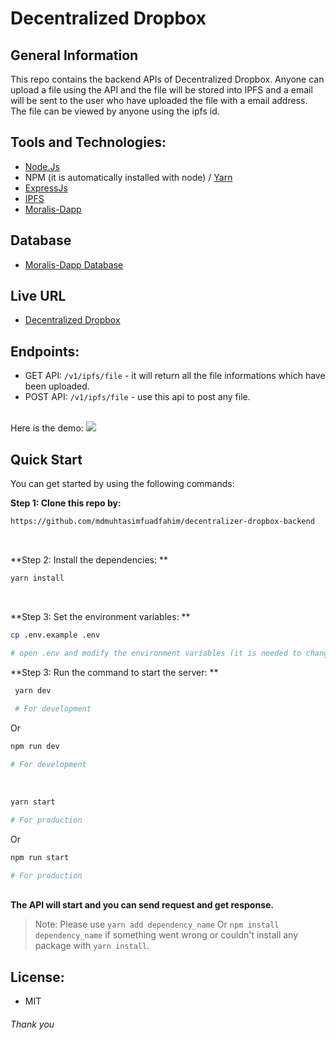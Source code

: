 # Decentralized Dropbox

## General Information

This repo contains the backend APIs of Decentralized Dropbox. Anyone can upload a file using the API and the file will be stored into IPFS and a email will be sent to the user who have uploaded the file with a email address. The file can be viewed by anyone using the ipfs id.

## Tools and Technologies:
  * <a href="https://nodejs.org/en/">Node.Js</a>
  * NPM (it is automatically installed with node) / <a href="https://yarnpkg.com/">Yarn</a>
  * <a href="https://expressjs.com/">ExpressJs</a>
  * <a href="https://ipfs.tech/">IPFS</a>
  * <a href="https://moralis.io/">Moralis-Dapp</a>

## Database
  * <a href="https://v1docs.moralis.io/moralis-dapp/database">Moralis-Dapp Database</a>
  
## Live URL
  * <a href="https://decentralized-dropbox-backend.herokuapp.com">Decentralized Dropbox</a>
  
## Endpoints:
  * GET API: ```/v1/ipfs/file``` - it will return all the file informations which have been uploaded.
  * POST API: ```/v1/ipfs/file``` - use this api to post any file.
  </br>
  Here is the demo:
  <img src="https://user-images.githubusercontent.com/69357704/185756948-a572f56f-a844-46ba-9efa-21dec192b44c.png">

## Quick Start </br>
You can get started by using the following commands:</br>

**Step 1: Clone this repo by:** </br>
```bash
https://github.com/mdmuhtasimfuadfahim/decentralizer-dropbox-backend
```
</br>

**Step 2: Install the dependencies: **</br>
  ```bash
  yarn install
  ``` 
  </br>
  
**Step 3: Set the environment variables: **</br>

```bash
cp .env.example .env

# open .env and modify the environment variables (it is needed to change the SMTP and Moralis ENVs)
```

**Step 3: Run the command to start the server: **</br>
```bash
 yarn dev
  
 # For development
```

Or

```bash
npm run dev

# For development
```

</br>

```bash
yarn start

# For production
```

Or

```bash
npm run start

# For production
```
  
</br>**The API will start and you can send request and get response.**</br>

> Note: Please use ```yarn add dependency_name``` Or ```npm install dependency_name``` if something went wrong or couldn't install any package with ```yarn install```.

## License:
  * MIT
 
###### Thank you
